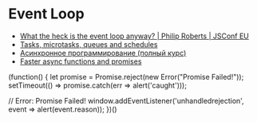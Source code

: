 # Event Loop

- [What the heck is the event loop anyway? | Philip Roberts | JSConf EU](https://www.youtube.com/watch?v=8aGhZQkoFbQ)
- [Tasks, microtasks, queues and schedules](https://jakearchibald.com/2015/tasks-microtasks-queues-and-schedules/)
- [Асинхронное программирование (полный курс)](https://habr.com/ru/post/452974/)
- [Faster async functions and promises](https://v8.dev/blog/fast-async)

(function() {
  let promise = Promise.reject(new Error("Promise Failed!"));
  setTimeout(() => promise.catch(err => alert('caught')));

  // Error: Promise Failed!
  window.addEventListener('unhandledrejection', event => alert(event.reason));
})()
